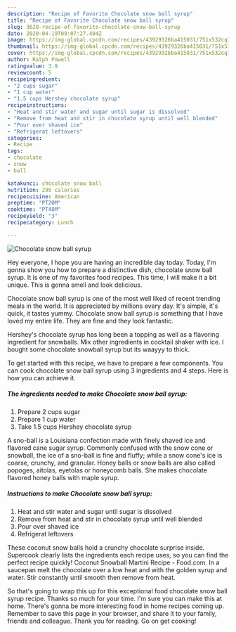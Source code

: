 ```yaml
---
description: "Recipe of Favorite Chocolate snow ball syrup"
title: "Recipe of Favorite Chocolate snow ball syrup"
slug: 3628-recipe-of-favorite-chocolate-snow-ball-syrup
date: 2020-04-19T09:07:27.404Z
image: https://img-global.cpcdn.com/recipes/43929326ba415031/751x532cq70/chocolate-snow-ball-syrup-recipe-main-photo.jpg
thumbnail: https://img-global.cpcdn.com/recipes/43929326ba415031/751x532cq70/chocolate-snow-ball-syrup-recipe-main-photo.jpg
cover: https://img-global.cpcdn.com/recipes/43929326ba415031/751x532cq70/chocolate-snow-ball-syrup-recipe-main-photo.jpg
author: Ralph Powell
ratingvalue: 3.9
reviewcount: 5
recipeingredient:
- "2 cups sugar"
- "1 cup water"
- "1.5 cups Hershey chocolate syrup"
recipeinstructions:
- "Heat and stir water and sugar until sugar is dissolved"
- "Remove from heat and stir in chocolate syrup until well blended"
- "Pour over shaved ice"
- "Refrigerat leftovers"
categories:
- Recipe
tags:
- chocolate
- snow
- ball

katakunci: chocolate snow ball 
nutrition: 295 calories
recipecuisine: American
preptime: "PT20M"
cooktime: "PT48M"
recipeyield: "3"
recipecategory: Lunch

---
```



![Chocolate snow ball syrup](https://img-global.cpcdn.com/recipes/43929326ba415031/751x532cq70/chocolate-snow-ball-syrup-recipe-main-photo.jpg)

Hey everyone, I hope you are having an incredible day today. Today, I'm gonna show you how to prepare a distinctive dish, chocolate snow ball syrup. It is one of my favorites food recipes. This time, I will make it a bit unique. This is gonna smell and look delicious.

Chocolate snow ball syrup is one of the most well liked of recent trending meals in the world. It is appreciated by millions every day. It's simple, it's quick, it tastes yummy. Chocolate snow ball syrup is something that I have loved my entire life. They are fine and they look fantastic.

Hershey&#39;s chocolate syrup has long been a topping as well as a flavoring ingredient for snowballs. Mix other ingredients in cocktail shaker with ice. I bought some chocolate snowball syrup but its waayyy to thick.


To get started with this recipe, we have to prepare a few components. You can cook chocolate snow ball syrup using 3 ingredients and 4 steps. Here is how you can achieve it.

<!--inarticleads1-->

##### The ingredients needed to make Chocolate snow ball syrup:

1. Prepare 2 cups sugar
1. Prepare 1 cup water
1. Take 1.5 cups Hershey chocolate syrup


A sno-ball is a Louisiana confection made with finely shaved ice and flavored cane sugar syrup. Commonly confused with the snow cone or snowball, the ice of a sno-ball is fine and fluffy; while a snow cone&#39;s ice is coarse, crunchy, and granular. Honey balls or snow balls are also called popoges, aitolas, eyetolas or honeycomb balls. She makes chocolate flavored honey balls with maple syrup. 

<!--inarticleads2-->

##### Instructions to make Chocolate snow ball syrup:

1. Heat and stir water and sugar until sugar is dissolved
1. Remove from heat and stir in chocolate syrup until well blended
1. Pour over shaved ice
1. Refrigerat leftovers


These coconut snow balls hold a crunchy chocolate surprise inside. Supercook clearly lists the ingredients each recipe uses, so you can find the perfect recipe quickly! Coconut Snowball Martini Recipe - Food.com. In a saucepan melt the chocolate over a low heat and with the golden syrup and water. Stir constantly until smooth then remove from heat. 

So that's going to wrap this up for this exceptional food chocolate snow ball syrup recipe. Thanks so much for your time. I'm sure you can make this at home. There's gonna be more interesting food in home recipes coming up. Remember to save this page in your browser, and share it to your family, friends and colleague. Thank you for reading. Go on get cooking!
